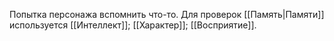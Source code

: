Попытка персонажа вспомнить что-то. Для проверок [[Память|Памяти]] используется [[Интеллект]]; [[Характер]]; [[Восприятие]]. 